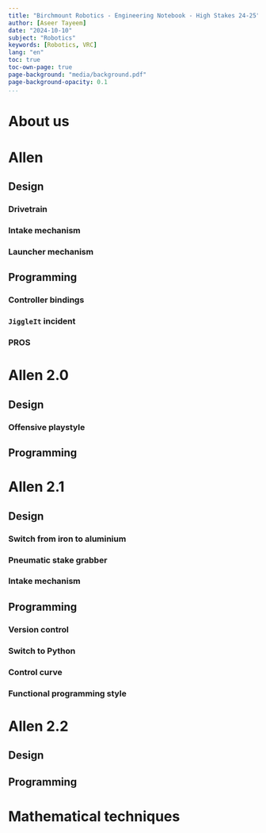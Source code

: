 ```yaml
---
title: "Birchmount Robotics - Engineering Notebook - High Stakes 24-25"
author: [Aseer Tayeem]
date: "2024-10-10"
subject: "Robotics"
keywords: [Robotics, VRC]
lang: "en"
toc: true
toc-own-page: true
page-background: "media/background.pdf"
page-background-opacity: 0.1
...
```


# About us


# Allen

## Design

### Drivetrain

### Intake mechanism

### Launcher mechanism

## Programming

### Controller bindings

### `JiggleIt` incident

### PROS

# Allen 2.0

## Design

### Offensive playstyle

## Programming

# Allen 2.1

## Design

### Switch from iron to aluminium

### Pneumatic stake grabber

### Intake mechanism

## Programming

### Version control

### Switch to Python

### Control curve

### Functional programming style

# Allen 2.2

## Design

## Programming

# Mathematical techniques
